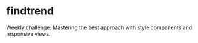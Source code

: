 # findtrend
Weekly challenge: Mastering the best approach with style components and responsive views.

